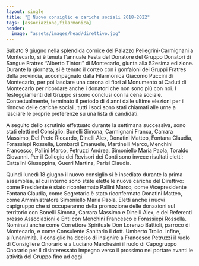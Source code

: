 ```yaml
---
layout: single
title: "🔴 Nuovo consiglio e cariche sociali 2018-2022"
tags: [associazione,filarmonica]
header:
  image: "assets/images/head/direttivo.jpg"
---
```


Sabato 9 giugno nella splendida cornice del Palazzo Pellegrini-Carmignani a
Montecarlo, si è tenuta l'annuale Festa del Donatore del Gruppo Donatori di
Sangue Fratres “Alberto Tintori” di Montecarlo, giunta alla 52esima edizione.
Durante la giornata, si è tenuto il corteo con i gonfaloni dei Gruppi Fratres
della provincia, accompagnato dalla Filarmonica Giacomo Puccini di Montecarlo,
per poi lasciare una corona di fiori al Monumento ai Caduti di Montecarlo per
ricordare anche i donatori che non sono più con noi. I festeggiamenti del Gruppo
si sono conclusi con la cena sociale. Contestualmente, terminato il periodo di 4
anni dalle ultime elezioni per il rinnovo delle cariche sociali, tutti i soci
sono stati chiamati alle urne a lasciare le proprie preferenze su una lista di
candidati.

A seguito dello scrutinio effettuato durante la settimana successiva, sono stati
eletti nel Consiglio: Bonelli Simona, Carmignani Franca, Carrara Massimo, Del
Prete Riccardo, Dinelli Alex, Donatini Matteo, Fontana Claudia, Forassiepi
Rossella, Lombardi Emanuele, Martinelli Marco, Menchini Francesco, Pallini
Marco, Petruzzi Andrea, Simoniello Maria Paola, Toraldo Giovanni. Per il
Collegio dei Revisori dei Conti sono invece risultati eletti: Cattalini
Giuseppina, Guerri Martina, Parisi Claudia.

Quindi lunedì 18 giugno il nuovo consiglio si è insediato durante la prima
assemblea, al cui interno sono state elette le nuove cariche del Direttivo: come
Presidente è stato riconfermato Pallini Marco, come Vicepresidente Fontana
Claudia, come Segretario è stato riconfermato Donatini Matteo, come
Amministratore Simoniello Maria Paola. Eletti anche i nuovi capigruppo che si
occuperanno della promozione delle donazioni sul territorio con Bonelli Simona,
Carrara Massimo e Dinelli Alex, e dei Referenti presso Associazioni e Enti con
Menchini Francesco e Forassiepi Rossella. Nominati anche come Correttore
Spirituale Don Lorenzo Battioli, parroco di Montecarlo, e come Consulente
Sanitario il dott. Umberto Troilo. Infine, all’unanimità, il consiglio ha deciso
di insignire  a Francesco Petruzzi il ruolo di Consigliere Onorario e a Luciano
Marchesini il ruolo di Capogruppo Onorario per il disinteressato impegno verso
il prossimo nel portare avanti le attività del Gruppo fino ad oggi.
